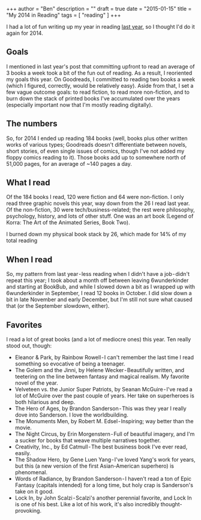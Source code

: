 +++
author = "Ben"
description = ""
draft = true
date = "2015-01-15"
title = "My 2014 in Reading"
tags = [ "reading" ]
+++

I had a lot of fun writing up my year in reading [last year](http://benscofield.com/my-2013-in-reading/), so I thought I'd do it again for 2014.

## Goals
I mentioned in last year's post that committing upfront to read an average of 3 books a week took a bit of the fun out of reading. As a result, I reoriented my goals this year. On Goodreads, I committed to reading two books a week (which I figured, correctly, would be relatively easy). Aside from that, I set a few vague outcome goals: to read fiction, to read more non-fiction, and to burn down the stack of printed books I've accumulated over the years (especially important now that I'm mostly reading digitally).

## The numbers
So, for 2014 I ended up reading 184 books (well, books plus other written works of various types; Goodreads doesn't differentiate between novels, short stories, of even single issues of comics, though I've not added my floppy comics reading to it). Those books add up to somewhere north of 51,000 pages, for an average of ~140 pages a day.

## What I read
Of the 184 books I read, 120 were fiction and 64 were non-fiction.
I only read three graphic novels this year, way down from the 26 I read last year.
Of the non-fiction, 30 were tech/business-related; the rest were philosophy, psychology, history, and lots of other stuff. One was an art book (Legend of Korra: The Art of the Animated Series, Book Two).

I burned down my physical book stack by 26, which made for 14% of my total reading

## When I read
So, my pattern from last year - less reading when I didn't have a job - didn't repeat this year; I took about a month off between leaving 6wunderkinder and starting at BookBub, and while I slowed down a bit as I wrapped up with 6wunderkinder in September, I read 12 books in October. I did slow down a bit in late November and early December, but I'm still not sure what caused that (or the September slowdown, either).

## Favorites
I read a lot of great books (and a lot of mediocre ones) this year. Ten really stood out, though:

* Eleanor & Park, by Rainbow Rowell - I can't remember the last time I read something so evocative of being a teenager.
* The Golem and the Jinni, by Helene Wecker - Beautifully written, and teetering on the line between fantasy and magical realism. My favorite novel of the year.
* Velveteen vs. the Junior Super Patriots, by Seanan McGuire - I've read a lot of McGuire over the past couple of years. Her take on superheroes is both hilarious and deep.
* The Hero of Ages, by Brandon Sanderson - This was they year I really dove into Sanderson. I love the worldbuilding.
* The Monuments Men, by Robert M. Edsel - Inspiring; way better than the movie.
* The Night Circus, by Erin Morgenstern - Full of beautiful imagery, and I'm a sucker for books that weave multiple narratives together.
* Creativity, Inc., by Ed Catmull - The best business book I've ever read, easily.
* The Shadow Hero, by Gene Luen Yang - I've loved Yang's work for years, but this (a new version of the first Asian-American superhero) is phenomenal.
* Words of Radiance, by Brandon Sanderson - I haven't read a ton of Epic Fantasy (capitals intended) for a long time, but holy crap is Sanderson's take on it good.
* Lock In, by John Scalzi - Scalzi's another perennial favorite, and Lock In is one of his best. Like a lot of his work, it's also incredibly thought-provoking.
